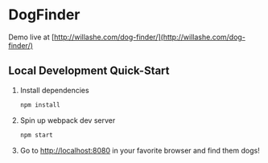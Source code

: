 # DogFinder

Demo live at [http://willashe.com/dog-finder/](http://willashe.com/dog-finder/)

## Local Development Quick-Start

1. Install dependencies
    ```bash
    npm install
    ```
1. Spin up webpack dev server
    ```bash
    npm start
    ```
1. Go to [http://localhost:8080](http://localhost:8080) in your favorite browser and find them dogs!